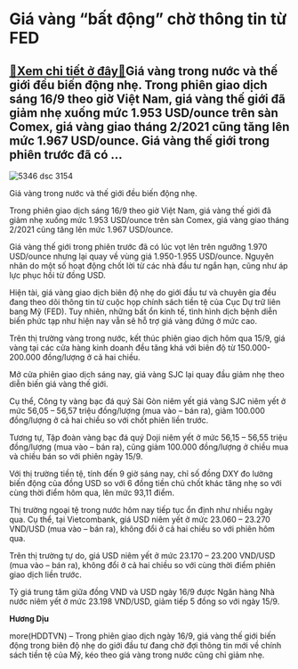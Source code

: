 Giá vàng “bất động” chờ thông tin từ FED
========================================

[:gift:Xem chi tiết ở đây:gift:](https://hddtvn.com/gia-vang-bat-dong-cho-thong-tin-tu-fed/)Giá vàng trong nước và thế giới đều biến động nhẹ. Trong phiên giao dịch sáng 16/9 theo giờ Việt Nam, giá vàng thế giới đã giảm nhẹ xuống mức 1.953 USD/ounce trên sàn Comex, giá vàng giao tháng 2/2021 cũng tăng lên mức 1.967 USD/ounce. Giá vàng thế giới trong phiên trước đã có …
---------------------------------------------------------------------------------------------------------------------------------------------------------------------------------------------------------------------------------------------------------------------------------------





![5346 dsc 3154](https://haiquanonline.com.vn/stores/news_dataimages/diulth/092020/16/08/in_article/5346_DSC_3154.jpg?rt=20200916103244 "Giá vàng trong nước và thế giới đều biến động nhẹ.")


Giá vàng trong nước và thế giới đều biến động nhẹ.



Trong phiên giao dịch sáng 16/9 theo giờ Việt Nam, giá vàng thế giới đã giảm nhẹ xuống mức 1.953 USD/ounce trên sàn Comex, giá vàng giao tháng 2/2021 cũng tăng lên mức 1.967 USD/ounce.


Giá vàng thế giới trong phiên trước đã có lúc vọt lên trên ngưỡng 1.970 USD/ounce nhưng lại quay về vùng giá 1.950-1.955 USD/ounce. Nguyên nhân do một số hoạt động chốt lời từ các nhà đầu tư ngắn hạn, cũng như áp lực phục hồi từ đồng USD.


Hiện tài, giá vàng giao dịch biên độ nhẹ do giới đầu tư và chuyên gia đều đang theo dõi thông tin từ cuộc họp chính sách tiền tệ của Cục Dự trữ liên bang Mỹ (FED). Tuy nhiên, những bất ổn kinh tế, tình hình dịch bệnh diễn biến phức tạp như hiện nay vẫn sẽ hỗ trợ giá vàng đứng ở mức cao.


Trên thị trường vàng trong nước, kết thúc phiên giao dịch hôm qua 15/9, giá vàng tại các cửa hàng kinh doanh đều tăng khá với biên độ từ 150.000-200.000 đồng/lượng ở cả hai chiều.


Mở cửa phiên giao dịch sáng nay, giá vàng SJC lại quay đầu giảm nhẹ theo diễn biến giá vàng thế giới.


Cụ thể, Công ty vàng bạc đá quý Sài Gòn niêm yết giá vàng SJC niêm yết ở mức 56,05 – 56,57 triệu đồng/lượng (mua vào – bán ra), giảm 100.000 đồng/lượng ở cả hai chiều so với chốt phiên liền trước.


Tương tự, Tập đoàn vàng bạc đá quý Doji niêm yết ở mức 56,15 – 56,55 triệu đồng/lượng (mua vào – bán ra), cũng giảm 100.000 đồng/lượng ở chiều mua và chiều bán so với phiên ngày 15/9.


Với thị trường tiền tệ, tính đến 9 giờ sáng nay, chỉ số đồng DXY đo lường biến động của đồng USD so với 6 đồng tiền chủ chốt khác tăng nhẹ so với cùng thời điểm hôm qua, lên mức 93,11 điểm.


Thị trường ngoại tệ trong nước hôm nay tiếp tục ổn định như nhiều ngày qua. Cụ thể, tại Vietcombank, giá USD niêm yết ở mức 23.060 – 23.270 VND/USD (mua vào – bán ra), không đổi ở cả hai chiều so với phiên hôm qua.


Trên thị trường tự do, giá USD niêm yết ở mức 23.170 – 23.200 VND/USD (mua vào – bán ra), không đổi ở cả hai chiều so với cùng thời điểm phiên giao dịch liền trước.


Tỷ giá trung tâm giữa đồng VND và USD ngày 16/9 được Ngân hàng Nhà nước niêm yết ở mức 23.198 VND/USD, giảm tiếp 5 đồng so với ngày 15/9.




**Hương Dịu**



more(HDDTVN) – Trong phiên giao dịch ngày 16/9, giá vàng thế giới biến động trong biên độ nhẹ do giới đầu tư đang chờ đợi thông tin mới về chính sách tiền tệ của Mỹ, kéo theo giá vàng trong nước cũng chỉ giảm nhẹ.

